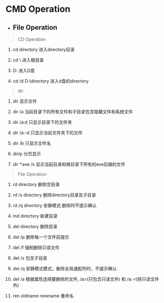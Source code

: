 # CMD Operation

* ## File Operation

>CD Operation

1. cd directory 进入directory目录

1. cd \         进入根目录

1. D:           进入D盘

1. cd /d D:\directory   进入d盘的directory

>dir

1. dir          显示文件

1. dir /a       当前目录下的所有文件和子目录包含隐藏文件和系统文件

1. dir /a:d     只显示目录下的文件夹

1. dir /a:-d    只显示当前文件夹下的文件

1. dir /b       只显示文件名

1. dir/p        分页显示

1. dir *.exe /s 显示当前目录和根目录下所有的exe后缀的文件

>File Operation

1. rd directory    删除空目录

1. rd /s directory  删除directory目录及子目录

1. rd /q directory  安静模式:删除时不提示确认

1. md directory    新建目录

1. del directory    删除目录

1. del /p       删除每一个文件前提示

1. del /f       强制删除只读文件

1. del /s       包含子目录

1. del /q       安静模式模式，删除全局通配符时，不提示确认

1. del /a       根据属性选择要删除的文件, /a:r(只包含只读文件) 和 /a:-r(除只读文件外)

1. ren oldname newname	重命名